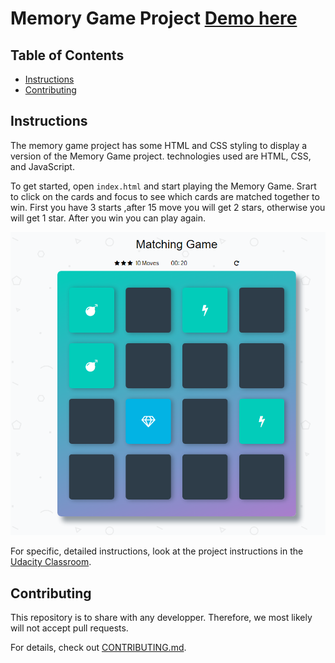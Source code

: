 # Memory Game Project [Demo here](https://hajar-omar.github.io/Memory-Game/index.html)

## Table of Contents

* [Instructions](#instructions)
* [Contributing](#contributing)

## Instructions

The memory game project has some HTML and CSS styling to display a version of the Memory Game project. technologies used are HTML, CSS, and JavaScript.

To get started, open `index.html` and start playing the Memory Game.
Srart to click on the cards and focus to see which cards are matched together to win.
First you have 3 starts ,after 15 move you will get 2 stars, otherwise you will get 1 star.
After you win you can play again.

![Memory game](/img/memory.PNG "Memory game")

For specific, detailed instructions, look at the project instructions in the [Udacity Classroom](https://classroom.udacity.com/me).

## Contributing

This repository is to share with any developper. Therefore, we most likely will not accept pull requests.

For details, check out [CONTRIBUTING.md](CONTRIBUTING.md).

